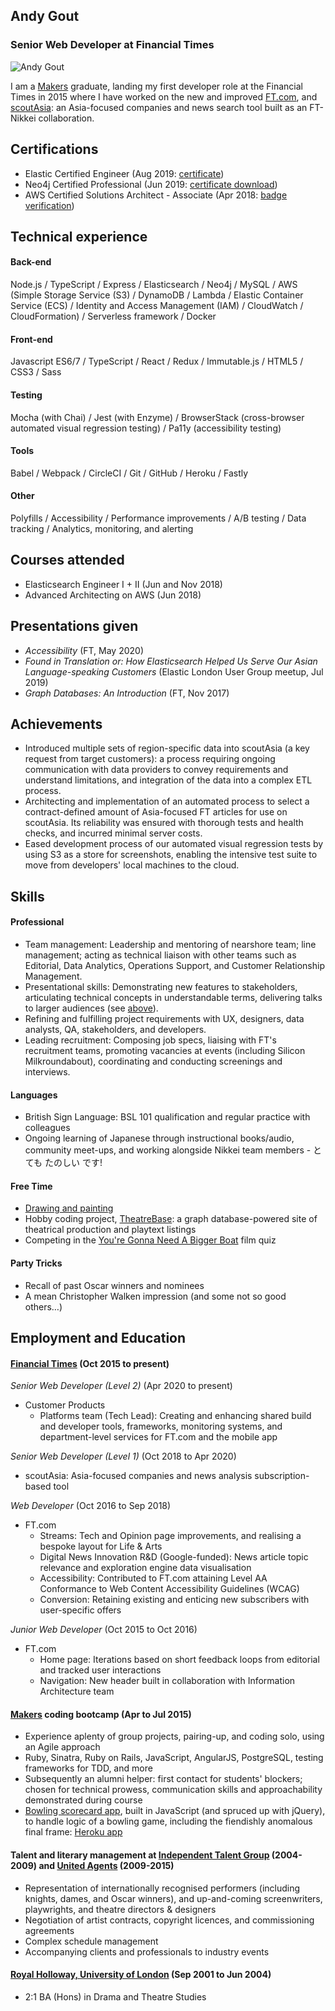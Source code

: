 ## Andy Gout
### Senior Web Developer at Financial Times

![Andy Gout](https://avatars0.githubusercontent.com/u/10484515?v=3&s=128)

I am a [Makers](https://makers.tech) graduate, landing my first developer role at the Financial Times in 2015 where I have worked on the new and improved [FT.com](https://www.ft.com), and [scoutAsia](https://www.scout.asia/en-gb): an Asia-focused companies and news search tool built as an FT-Nikkei collaboration.


## Certifications
- Elastic Certified Engineer (Aug 2019: [certificate](https://certified.elastic.co/6aef8190-76b7-4511-b28a-7479bc41bdad))
- Neo4j Certified Professional (Jun 2019: [certificate download](https://graphacademy.neo4j.com/certificates/ef86f844de6c7479be245113803848ac24cba9ae6aea22f08fa9d612d87c651f.pdf))
- AWS Certified Solutions Architect - Associate (Apr 2018: [badge verification](https://www.youracclaim.com/badges/214ea912-7cbc-4cad-b084-ed2701c1d273))


## Technical experience
#### Back-end
Node.js / TypeScript / Express / Elasticsearch / Neo4j / MySQL / AWS (Simple Storage Service (S3) / DynamoDB / Lambda / Elastic Container Service (ECS) / Identity and Access Management (IAM) / CloudWatch / CloudFormation) / Serverless framework / Docker

#### Front-end
Javascript ES6/7 / TypeScript / React / Redux / Immutable.js / HTML5 / CSS3 / Sass

#### Testing
Mocha (with Chai) / Jest (with Enzyme) / BrowserStack (cross-browser automated visual regression testing) / Pa11y (accessibility testing)

#### Tools
Babel / Webpack / CircleCI / Git / GitHub / Heroku / Fastly

#### Other
Polyfills / Accessibility / Performance improvements / A/B testing / Data tracking / Analytics, monitoring, and alerting


## Courses attended
- Elasticsearch Engineer I + II (Jun and Nov 2018)
- Advanced Architecting on AWS (Jun 2018)


## Presentations given
- *Accessibility* (FT, May 2020)
- *Found in Translation or: How Elasticsearch Helped Us Serve Our Asian Language-speaking Customers* (Elastic London User Group meetup, Jul 2019)
- *Graph Databases: An Introduction* (FT, Nov 2017)


## Achievements
- Introduced multiple sets of region-specific data into scoutAsia (a key request from target customers): a process requiring ongoing communication with data providers to convey requirements and understand limitations, and integration of the data into a complex ETL process.
- Architecting and implementation of an automated process to select a contract-defined amount of Asia-focused FT articles for use on scoutAsia. Its reliability was ensured with thorough tests and health checks, and incurred minimal server costs.
- Eased development process of our automated visual regression tests by using S3 as a store for screenshots, enabling the intensive test suite to move from developers' local machines to the cloud.


## Skills
#### Professional
- Team management: Leadership and mentoring of nearshore team; line management; acting as technical liaison with other teams such as Editorial, Data Analytics, Operations Support, and Customer Relationship Management.
- Presentational skills: Demonstrating new features to stakeholders, articulating technical concepts in understandable terms, delivering talks to larger audiences (see [above](https://github.com/andygout/cv#presentations-given)).
- Refining and fulfilling project requirements with UX, designers, data analysts, QA, stakeholders, and developers.
- Leading recruitment: Composing job specs, liaising with FT's recruitment teams, promoting vacancies at events (including Silicon Milkroundabout), coordinating and conducting screenings and interviews.

#### Languages
- British Sign Language: BSL 101 qualification and regular practice with colleagues
- Ongoing learning of Japanese through instructional books/audio, community meet-ups, and working alongside Nikkei team members - とても たのしい です!

#### Free Time
- [Drawing and painting](https://www.facebook.com/pg/andygout/photos/?tab=album&album_id=158858234236787)
- Hobby coding project, [TheatreBase](https://github.com/andygout/theatrebase-api): a graph database-powered site of theatrical production and playtext listings
- Competing in the [You're Gonna Need A Bigger Boat](https://www.film-quiz.com) film quiz

#### Party Tricks
- Recall of past Oscar winners and nominees
- A mean Christopher Walken impression (and some not so good others…)


## Employment and Education

#### [Financial Times](https://www.ft.com) (Oct 2015 to present)
*Senior Web Developer (Level 2)* (Apr 2020 to present)
- Customer Products
	- Platforms team (Tech Lead): Creating and enhancing shared build and developer tools, frameworks, monitoring systems, and department-level services for FT.com and the mobile app

*Senior Web Developer (Level 1)* (Oct 2018 to Apr 2020)
- scoutAsia: Asia-focused companies and news analysis subscription-based tool

*Web Developer* (Oct 2016 to Sep 2018)
- FT.com
	- Streams: Tech and Opinion page improvements, and realising a bespoke layout for Life & Arts
	- Digital News Innovation R&D (Google-funded): News article topic relevance and exploration engine data visualisation
	- Accessibility: Contributed to FT.com attaining Level AA Conformance to Web Content Accessibility Guidelines (WCAG)
	- Conversion: Retaining existing and enticing new subscribers with user-specific offers

*Junior Web Developer* (Oct 2015 to Oct 2016)
- FT.com
	- Home page: Iterations based on short feedback loops from editorial and tracked user interactions
	- Navigation: New header built in collaboration with Information Architecture team

#### [Makers](https://makers.tech) coding bootcamp (Apr to Jul 2015)
- Experience aplenty of group projects, pairing-up, and coding solo, using an Agile approach
- Ruby, Sinatra, Ruby on Rails, JavaScript, AngularJS, PostgreSQL, testing frameworks for TDD, and more
- Subsequently an alumni helper: first contact for students' blockers; chosen for technical prowess, communication skills and approachability demonstrated during course
- [Bowling scorecard app](https://github.com/andygout/bowling-challenge), built in JavaScript (and spruced up with jQuery), to handle logic of a bowling game, including the fiendishly anomalous final frame: [Heroku app](https://dry-harbor-7560.herokuapp.com)

#### Talent and literary management at [Independent Talent Group](https://www.independenttalent.com) (2004-2009) and [United Agents](https://www.unitedagents.co.uk) (2009-2015)
- Representation of internationally recognised performers (including knights, dames, and Oscar winners), and up-and-coming screenwriters, playwrights, and theatre directors & designers
- Negotiation of artist contracts, copyright licences, and commissioning agreements
- Complex schedule management
- Accompanying clients and professionals to industry events

#### [Royal Holloway, University of London](https://www.royalholloway.ac.uk) (Sep 2001 to Jun 2004)
- 2:1 BA (Hons) in Drama and Theatre Studies
